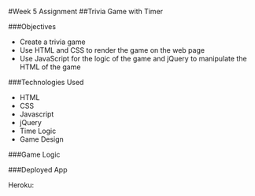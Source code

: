 #Week 5 Assignment
##Trivia Game with Timer

###Objectives
* Create a trivia game
* Use HTML and CSS to render the game on the web page
* Use JavaScript for the logic of the game and jQuery to manipulate the HTML of the game

###Technologies Used
* HTML
* CSS
* Javascript
* jQuery
* Time Logic
* Game Design

###Game Logic

###Deployed App

Heroku:
